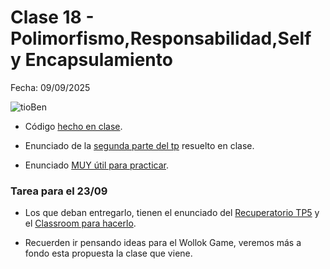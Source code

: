 # Clase 18 -  Polimorfismo,Responsabilidad,Self y Encapsulamiento

Fecha: 09/09/2025

![tioBen](https://github.com/user-attachments/assets/b2d992ab-df70-45a3-8c88-e8d091a8ad79)

* Código [hecho en clase](https://github.com/pdepman/2025-o-polimorfismo).

* Enunciado de la [segunda parte del tp](https://docs.google.com/document/d/12duDosmFd8OfPGmafunU4B7ol3c4tUWMj3a4WBKXHeo/edit?usp=sharing) resuelto en clase.

* Enunciado [MUY útil para practicar](https://docs.google.com/document/d/1lzET34ahHVyi8whyeUHJHAzBhdMzSLQ8EGvGLZy9BEw/edit?tab=t.0#heading=h.cwskv8ocdd1u).

### Tarea para el 23/09

* Los que deban entregarlo, tienen el enunciado del [Recuperatorio TP5]([https://docs.google.com/document/d/1YqR9PzIkVSkrhyN5EhvD6EhAWnk5YuvXAo0t8Oyk4RA/edit?tab=t.0#heading=h.qdd73gbpa95v](https://docs.google.com/document/d/1v5MK0lleYCnjITK-EQGJ4q8t7hq1px87vhVeVnrFKqc/edit?usp=drivesdk)) y el [Classroom para hacerlo](https://classroom.github.com/a/T2juNr4b).

* Recuerden ir pensando ideas para el Wollok Game, veremos más a fondo esta propuesta la clase que viene. 
